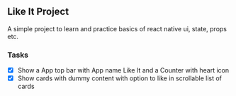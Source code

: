## Like It Project
A simple project to learn and practice basics of react native ui, state, props etc.

### Tasks
- [x] Show a App top bar with App name Like It and a Counter with heart icon
- [x] Show cards with dummy content with option to like in scrollable list of cards
